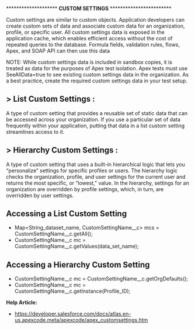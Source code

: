 ******************** **CUSTOM SETTINGS** ************************


Custom settings are similar to custom objects. Application developers can create custom sets of data and associate custom data for an organization, profile, or specific user. 
All custom settings data is exposed in the application cache, which enables efficient access without the cost of repeated queries to the database. 
Formula fields, validation rules, flows, Apex, and SOAP API can then use this data

NOTE: While custom settings data is included in sandbox copies, it is treated as data for the purposes of Apex test isolation. 
Apex tests must use SeeAllData=true to see existing custom settings data in the organization. As a best practice, create the required custom settings data in your test setup.

**> List Custom Settings :**
---------------------------------------------------------------
A type of custom setting that provides a reusable set of static data that can be accessed across your organization. 
If you use a particular set of data frequently within your application, putting that data in a list custom setting streamlines access to it. 

**> Hierarchy Custom Settings :**
---------------------------------------------------------------
A type of custom setting that uses a built-in hierarchical logic that lets you “personalize” settings for specific profiles or users. 
The hierarchy logic checks the organization, profile, and user settings for the current user and returns the most specific, or “lowest,” value. 
In the hierarchy, settings for an organization are overridden by profile settings, which, in turn, are overridden by user settings.

**Accessing a List Custom Setting**
---------------------------------------------------------------
- Map<String_dataset_name, CustomSettingName__c> mcs = CustomSettingName__c.getAll();
- CustomSettingName__c mc = CustomSettingName__c.getValues(data_set_name);

**Accessing a Hierarchy Custom Setting**
---------------------------------------------------------------
- CustomSettingName__c mc = CustomSettingName__c.getOrgDefaults();
- CustomSettingName__c mc = CustomSettingName__c.getInstance(Profile_ID);

**Help Article:**
- https://developer.salesforce.com/docs/atlas.en-us.apexcode.meta/apexcode/apex_customsettings.htm
